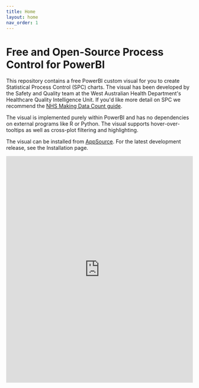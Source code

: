 ```yaml
---
title: Home
layout: home
nav_order: 1
---
```


# Free and Open-Source Process Control for PowerBI

This repository contains a free PowerBI custom visual for you to create Statistical Process Control (SPC) charts. The visual has been developed by the Safety and Quality team at the West Australian Health Department's Healthcare Quality Intelligence Unit. If you'd like more detail on SPC we recommend the [NHS Making Data Count guide]([url](https://www.england.nhs.uk/publication/making-data-count/)).

The visual is implemented purely within PowerBI and has no dependencies on external programs like R or Python. The visual supports hover-over-tooltips as well as cross-plot filtering and highlighting.

The visual can be installed from [AppSource](https://appsource.microsoft.com/en-us/product/power-bi-visuals/healthdepartmentwa1667894240640.powerbi-spc-charts?tab=Overview). For the latest development release, see the Installation page.

<iframe title="SPCVisualExamplesTesting" width="100%" height="612" src="https://app.powerbi.com/view?r=eyJrIjoiYjg0ZmZlYzQtM2MyMC00NDg0LWIwMWQtOThjNTE2ZjJhOGQ5IiwidCI6IjIzMjA0YzgxLTVlNzYtNDE0ZS04Y2M1LTYzMWI0ODc0ZTIwOCJ9" frameborder="0" allowFullScreen="true"></iframe>
